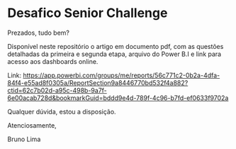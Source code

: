 # Desafico Senior Challenge

Prezados, tudo bem?

Disponível neste repositório o artigo em documento pdf, com as questões detalhadas da primeira e segunda etapa, arquivo do Power B.I e link para acesso aos dashboards online.

Link: https://app.powerbi.com/groups/me/reports/56c771c2-0b2a-4dfa-84f4-e55ad8f0305a/ReportSection9a8446770bd532f4a882?ctid=62c7b02d-a95c-498b-9a7f-6e00acab728d&bookmarkGuid=bddd9e4d-789f-4c96-b7fd-ef0633f9702a

Qualquer dúvida, estou a disposição.

Atenciosamente,

Bruno Lima

